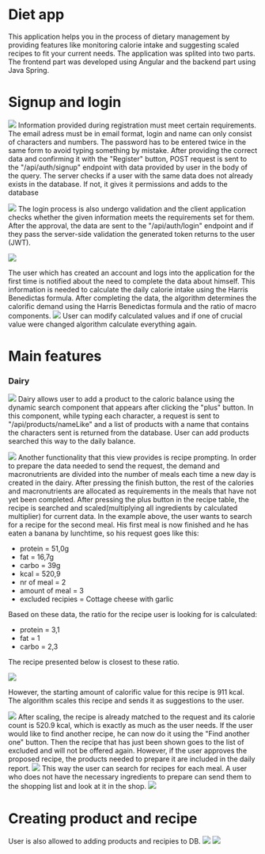 # Diet app
  This application helps you in the process of dietary management by providing features like monitoring calorie intake and suggesting scaled recipes to fit your current needs.
The application was splited into two parts. The frontend part was developed using Angular and the backend part using Java Spring. 

# Signup and login

![](scrOfApp/create.png)
Information provided during registration must meet certain requirements. The email adress must be in email format, login and name can only consist of characters and numbers.
The password has to be entered twice in the same form to avoid typing something
by mistake. After providing the correct data and confirming it with the "Register" button, POST request is sent to the "/api/auth/signup" endpoint with data provided by
user in the body of the query. The server checks if a user with the same data does not
already exists in the database. If not, it gives it permissions and adds to the database

![](scrOfApp/login.png)
The login process is also undergo validation and the client application checks whether the given
information meets the requirements set for them. After the approval, the data are sent
to the "/api/auth/login" endpoint and if they pass the server-side validation 
the generated token returns to the user (JWT).

![](scrOfApp/detail.png)

The user which has created an account and logs into the application for the first time is notified about
the need to complete the data about himself. This information is needed to calculate the daily calorie intake using the Harris Benedictas formula.
After completing the data, the algorithm determines the calorific demand using the Harris Benedictas formula and
the ratio of macro components. 
![](scrOfApp/calculatedDetailData.png)
User can modify calculated values and if one of crucial value were changed algorithm calculate everything again.
# Main features
### Dairy
![](scrOfApp/daily.jpg)
Dairy allows user to add a product to the caloric balance using the dynamic search component that appears after clicking the "plus" button. In this component, while typing each character, a request is sent to "/api/products/nameLike" and a list of products with a name that contains the characters sent is returned from the database. User can add  products searched this way to the daily balance. 

![](scrOfApp/recipeHint.jpg)
Another functionality that this view provides is recipe prompting. In order to prepare the data needed to send the request, the demand and macronutrients are divided into the number of meals each time a new day is created in the dairy. After pressing the finish button, the rest of the calories and macronutrients are allocated as requirements in the meals that have not yet been completed. After pressing the plus button in the recipe table, the recipe is searched and scaled(multiplying all ingredients by calculated multiplier) for
current data. In the example above, the user wants to search for a recipe for the second meal. His first meal is now finished and he has eaten a banana by lunchtime, so his request goes like this:

- protein = 51,0g
- fat = 16,7g
- carbo = 39g
- kcal = 520,9
- nr of meal = 2
- amount of meal = 3
- excluded recipies = Cottage cheese with garlic

Based on these data, the ratio for the recipe user is looking for is calculated:

- protein = 3,1
- fat = 1
- carbo = 2,3

The recipe presented below is closest to these ratio.

![](scrOfApp/recipeInDB.jpg)

However, the starting amount of calorific value for this recipe is 911 kcal. The algorithm scales this recipe and sends it as suggestions to the user.

![](scrOfApp/hintedRecipe.png)
After scaling, the recipe is already matched to the request and its calorie count is 520.9
kcal, which is exactly as much as the user needs. If the user would like to find another recipe, he can now do it using the "Find another one" button.
Then the recipe that has just been shown goes to the list of excluded and will not be offered again. However, if the user approves the proposed recipe, the products needed to prepare it are included in the daily report.
![](scrOfApp/productsAddedInDiary.png)
This way the user can search for recipes for each meal. A user who does not have the necessary ingredients to prepare can send them to the shopping list and look at it
in the shop.
![](scrOfApp/shoppingList.png)
# Creating product and recipe
User is also allowed to adding products and recipies to DB.
![](scrOfApp/product.png)
![](scrOfApp/recipe.png)


